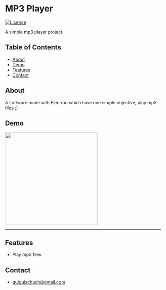 # MP3 Player

[![License](https://img.shields.io/badge/license-MIT-blue.svg)]() 

A simple mp3 player project.


## Table of Contents 

- [About](#about)
- [Demo](#demo)
- [Features](#features)
- [Contact](#features)


## About

A software made with Electron which have one simple objective, play mp3 files ;)


## Demo

<img src="/src/assets/images/demonstration/demonstration.gif" width="300" />

<hr>


## Features

- Play mp3 files.


## Contact

- guiguischuch@gmail.com
